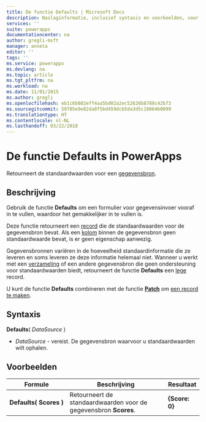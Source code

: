 ```yaml
---
title: De functie Defaults | Microsoft Docs
description: Naslaginformatie, inclusief syntaxis en voorbeelden, voor de functie Defaults in PowerApps
services: ''
suite: powerapps
documentationcenter: na
author: gregli-msft
manager: anneta
editor: ''
tags: ''
ms.service: powerapps
ms.devlang: na
ms.topic: article
ms.tgt_pltfrm: na
ms.workload: na
ms.date: 11/01/2015
ms.author: gregli
ms.openlocfilehash: eb1c6b802eff4aa5bd02a2ec52626b8788c42b73
ms.sourcegitcommit: 59785e9e82da8f5bd459dcb5da3d5c18064b0899
ms.translationtype: HT
ms.contentlocale: nl-NL
ms.lasthandoff: 03/22/2018
---
```

# <a name="defaults-function-in-powerapps"></a>De functie Defaults in PowerApps
Retourneert de standaardwaarden voor een [gegevensbron](../working-with-data-sources.md).  

## <a name="description"></a>Beschrijving
Gebruik de functie **Defaults** om een formulier voor gegevensinvoer vooraf in te vullen, waardoor het gemakkelijker in te vullen is.

Deze functie retourneert een [record](../working-with-tables.md#records) die de standaardwaarden voor de gegevensbron bevat.  Als een [kolom](../working-with-tables.md#columns) binnen de gegevensbron geen standaardwaarde bevat, is er geen eigenschap aanwezig.

Gegevensbronnen variëren in de hoeveelheid standaardinformatie die ze leveren en soms leveren ze deze informatie helemaal niet.  Wanneer u werkt met een [verzameling](../working-with-data-sources.md#collections) of een andere gegevensbron die geen ondersteuning voor standaardwaarden biedt, retourneert de functie **Defaults** een [lege](function-isblank-isempty.md) record.

U kunt de functie **Defaults** combineren met de functie **[Patch](function-patch.md)** om [een record te maken](../working-with-data-sources.md).

## <a name="syntax"></a>Syntaxis
**Defaults**( *DataSource* )

* *DataSource* - vereist. De gegevensbron waarvoor u standaardwaarden wilt ophalen.

## <a name="examples"></a>Voorbeelden
| Formule | Beschrijving | Resultaat |
| --- | --- | --- |
| **Defaults(&nbsp;Scores&nbsp;)** |Retourneert de standaardwaarden voor de gegevensbron **Scores**. |**{Score: 0}** |

